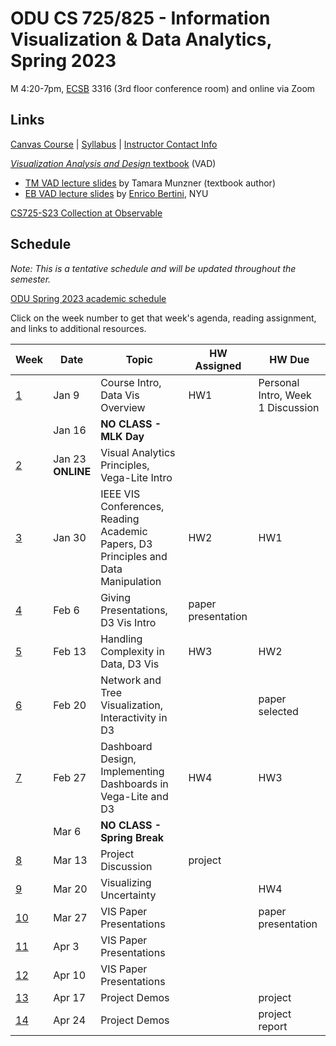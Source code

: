 # ODU CS 725/825 - Information Visualization & Data Analytics, Spring 2023

M 4:20-7pm, [ECSB](https://ww1.odu.edu/life/buildings/buildings/ecsb) 3316 (3rd floor conference room) and online via Zoom

## Links

[Canvas Course](https://canvas.odu.edu/courses/132393) | [Syllabus](syllabus.md) | [Instructor Contact Info](https://canvas.odu.edu/courses/132393/pages/meet-your-instructor?module_item_id=3734954)

[*Visualization Analysis and Design* textbook](https://www.cs.ubc.ca/~tmm/vadbook/) (VAD)

* [TM VAD lecture slides](https://www.cs.ubc.ca/~tmm/talks.html#vadallslides) by Tamara Munzner (textbook author)
* [EB VAD lecture slides](http://bit.ly/lecture-slides-iv16) by [Enrico Bertini](http://enrico.bertini.io/), NYU

[CS725-S23 Collection at Observable](https://observablehq.com/collection/@weiglemc/cs-725-825-spring-2023) 

## Schedule

*Note: This is a tentative schedule and will be updated throughout the semester.*

[ODU Spring 2023 academic schedule](https://www.odu.edu/academics/calendar/spring)

Click on the week number to get that week's agenda, reading assignment, and links to additional resources. 

|Week |Date|Topic|HW Assigned|HW Due|
|---|---|---|---|---|
|[1](agenda.md#week-1)|Jan 9|Course Intro, Data Vis Overview | HW1  | Personal Intro, Week 1 Discussion |
||Jan 16|**NO CLASS - MLK Day** | | |
|[2](agenda.md#week-2)|Jan 23<br>**ONLINE**|Visual Analytics Principles, Vega-Lite Intro | |  |
|[3](agenda.md#week-3)|Jan 30|IEEE VIS Conferences, Reading Academic Papers, D3 Principles and Data Manipulation | HW2 | HW1  |
|[4](agenda.md#week-4)|Feb 6| Giving Presentations, D3 Vis Intro  | paper presentation |  |
|[5](agenda.md#week-5)|Feb 13| Handling Complexity in Data, D3 Vis | HW3 | HW2  |
|[6](agenda.md#week-6)|Feb 20|Network and Tree Visualization, Interactivity in D3 |  | paper selected|
|[7](agenda.md#week-7)|Feb 27|Dashboard Design, Implementing Dashboards in Vega-Lite and D3 | HW4 | HW3  |
||Mar 6|**NO CLASS - Spring Break** | | |
|[8](agenda.md#week-8)|Mar 13|Project Discussion | project | |
|[9](agenda.md#week-9)|Mar 20|Visualizing Uncertainty | | HW4 |
|[10](agenda.md#week-10)| Mar 27|VIS Paper Presentations | | paper presentation |
|[11](agenda.md#week-11)| Apr 3|VIS Paper Presentations | | |
|[12](agenda.md#week-12)| Apr 10|VIS Paper Presentations | | |
|[13](agenda.md#week-13)| Apr 17|Project Demos | | project |
|[14](agenda.md#week-14)| Apr 24|Project Demos | | project report|
